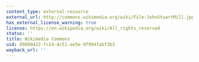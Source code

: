 ```yaml
---
content_type: external-resource
external_url: http://commons.wikimedia.org/wiki/File:JohnStuartMill.jpg
has_external_license_warning: true
license: https://en.wikipedia.org/wiki/All_rights_reserved
status: ''
title: Wikimedia Commons
uid: 89890422-fc24-4c51-ae5e-9f994fabf3b3
wayback_url: ''
---
```

